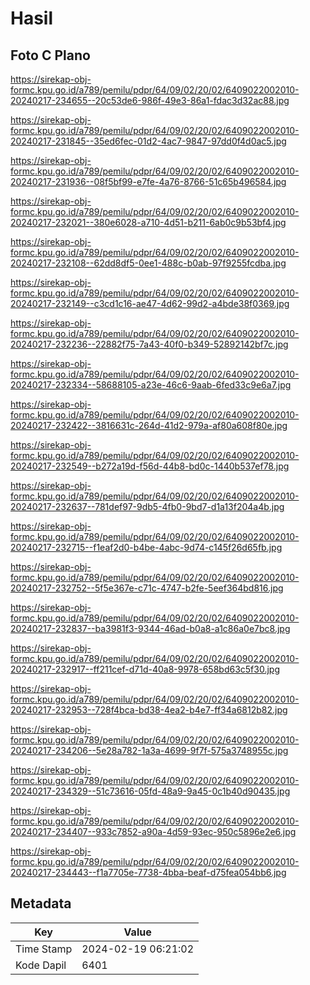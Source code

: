 # Hasil

## Foto C Plano

https://sirekap-obj-formc.kpu.go.id/a789/pemilu/pdpr/64/09/02/20/02/6409022002010-20240217-234655--20c53de6-986f-49e3-86a1-fdac3d32ac88.jpg

https://sirekap-obj-formc.kpu.go.id/a789/pemilu/pdpr/64/09/02/20/02/6409022002010-20240217-231845--35ed6fec-01d2-4ac7-9847-97dd0f4d0ac5.jpg

https://sirekap-obj-formc.kpu.go.id/a789/pemilu/pdpr/64/09/02/20/02/6409022002010-20240217-231936--08f5bf99-e7fe-4a76-8766-51c65b496584.jpg

https://sirekap-obj-formc.kpu.go.id/a789/pemilu/pdpr/64/09/02/20/02/6409022002010-20240217-232021--380e6028-a710-4d51-b211-6ab0c9b53bf4.jpg

https://sirekap-obj-formc.kpu.go.id/a789/pemilu/pdpr/64/09/02/20/02/6409022002010-20240217-232108--62dd8df5-0ee1-488c-b0ab-97f9255fcdba.jpg

https://sirekap-obj-formc.kpu.go.id/a789/pemilu/pdpr/64/09/02/20/02/6409022002010-20240217-232149--c3cd1c16-ae47-4d62-99d2-a4bde38f0369.jpg

https://sirekap-obj-formc.kpu.go.id/a789/pemilu/pdpr/64/09/02/20/02/6409022002010-20240217-232236--22882f75-7a43-40f0-b349-52892142bf7c.jpg

https://sirekap-obj-formc.kpu.go.id/a789/pemilu/pdpr/64/09/02/20/02/6409022002010-20240217-232334--58688105-a23e-46c6-9aab-6fed33c9e6a7.jpg

https://sirekap-obj-formc.kpu.go.id/a789/pemilu/pdpr/64/09/02/20/02/6409022002010-20240217-232422--3816631c-264d-41d2-979a-af80a608f80e.jpg

https://sirekap-obj-formc.kpu.go.id/a789/pemilu/pdpr/64/09/02/20/02/6409022002010-20240217-232549--b272a19d-f56d-44b8-bd0c-1440b537ef78.jpg

https://sirekap-obj-formc.kpu.go.id/a789/pemilu/pdpr/64/09/02/20/02/6409022002010-20240217-232637--781def97-9db5-4fb0-9bd7-d1a13f204a4b.jpg

https://sirekap-obj-formc.kpu.go.id/a789/pemilu/pdpr/64/09/02/20/02/6409022002010-20240217-232715--f1eaf2d0-b4be-4abc-9d74-c145f26d65fb.jpg

https://sirekap-obj-formc.kpu.go.id/a789/pemilu/pdpr/64/09/02/20/02/6409022002010-20240217-232752--5f5e367e-c71c-4747-b2fe-5eef364bd816.jpg

https://sirekap-obj-formc.kpu.go.id/a789/pemilu/pdpr/64/09/02/20/02/6409022002010-20240217-232837--ba3981f3-9344-46ad-b0a8-a1c86a0e7bc8.jpg

https://sirekap-obj-formc.kpu.go.id/a789/pemilu/pdpr/64/09/02/20/02/6409022002010-20240217-232917--ff211cef-d71d-40a8-9978-658bd63c5f30.jpg

https://sirekap-obj-formc.kpu.go.id/a789/pemilu/pdpr/64/09/02/20/02/6409022002010-20240217-232953--728f4bca-bd38-4ea2-b4e7-ff34a6812b82.jpg

https://sirekap-obj-formc.kpu.go.id/a789/pemilu/pdpr/64/09/02/20/02/6409022002010-20240217-234206--5e28a782-1a3a-4699-9f7f-575a3748955c.jpg

https://sirekap-obj-formc.kpu.go.id/a789/pemilu/pdpr/64/09/02/20/02/6409022002010-20240217-234329--51c73616-05fd-48a9-9a45-0c1b40d90435.jpg

https://sirekap-obj-formc.kpu.go.id/a789/pemilu/pdpr/64/09/02/20/02/6409022002010-20240217-234407--933c7852-a90a-4d59-93ec-950c5896e2e6.jpg

https://sirekap-obj-formc.kpu.go.id/a789/pemilu/pdpr/64/09/02/20/02/6409022002010-20240217-234443--f1a7705e-7738-4bba-beaf-d75fea054bb6.jpg


## Metadata

| Key        | Value               |
| ---------- | ------------------- |
| Time Stamp | 2024-02-19 06:21:02 |
| Kode Dapil | 6401                |



